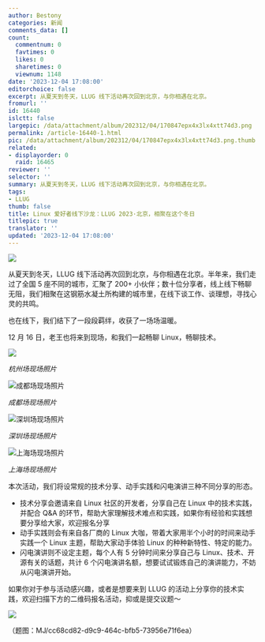 ```yaml
---
author: Bestony
categories: 新闻
comments_data: []
count:
  commentnum: 0
  favtimes: 0
  likes: 0
  sharetimes: 0
  viewnum: 1148
date: '2023-12-04 17:08:00'
editorchoice: false
excerpt: 从夏天到冬天，LLUG 线下活动再次回到北京，与你相遇在北京。
fromurl: ''
id: 16440
islctt: false
largepic: /data/attachment/album/202312/04/170847epx4x3lx4xtt74d3.png
permalink: /article-16440-1.html
pic: /data/attachment/album/202312/04/170847epx4x3lx4xtt74d3.png.thumb.jpg
related:
- displayorder: 0
  raid: 16465
reviewer: ''
selector: ''
summary: 从夏天到冬天，LLUG 线下活动再次回到北京，与你相遇在北京。
tags:
- LLUG
thumb: false
title: Linux 爱好者线下沙龙：LLUG 2023·北京，相聚在这个冬日
titlepic: true
translator: ''
updated: '2023-12-04 17:08:00'
---
```


![](/data/attachment/album/202312/04/170847epx4x3lx4xtt74d3.png)


从夏天到冬天，LLUG 线下活动再次回到北京，与你相遇在北京。半年来，我们走过了全国 5 座不同的城市，汇聚了 200+ 小伙伴；数十位分享者，线上线下畅聊无阻，我们相聚在这钢筋水凝土所构建的城市里，在线下谈工作、谈理想，寻找心灵的共鸣。


也在线下，我们结下了一段段羁绊，收获了一场场温暖。


12 月 16 日，老王也将来到现场，和我们一起畅聊 Linux，畅聊技术。


![](/data/attachment/album/202312/04/170302ty9ivccviv4hn4fv.jpg)


*杭州场现场照片*


![成都场现场照片](/data/attachment/album/202312/04/170249vv9anzxguj7ss9pv.jpg "成都场现场照片")


*成都场现场照片*


![深圳场现场照片](/data/attachment/album/202312/04/170227bp15s6w2hts1wz1h.jpg "深圳场现场照片")


*深圳场现场照片*


![上海场现场照片](/data/attachment/album/202312/04/170125sn6l1zxz3to49v03.jpg "上海场现场照片")


*上海场现场照片* 


本次活动，我们将设常规的技术分享、动手实践和闪电演讲三种不同分享的形态。 


* 技术分享会邀请来自 Linux 社区的开发者，分享自己在 Linux 中的技术实践，并配合 Q&A 的环节，帮助大家理解技术难点和实践，如果你有经验和实践想要分享给大家，欢迎报名分享
* 动手实践则会有来自各厂商的 Linux 大咖，带着大家用半个小时的时间来动手实践一个 Linux 主题，帮助大家动手体验 Linux 的种种新特性、特定的能力。
* 闪电演讲则不设定主题，每个人有 5 分钟时间来分享自己与 Linux、技术、开源有关的话题，共计 6 个闪电演讲名额，想要试试锻炼自己的演讲能力，不妨从闪电演讲开始。


如果你对于参与活动感兴趣，或者是想要来到 LLUG 的活动上分享你的技术实践，欢迎扫描下方的二维码报名活动，抑或是提交议题～


![](/data/attachment/album/202312/04/170316v0p6epwi83upuaaw.png)


 


（题图：MJ/cc68cd82-d9c9-464c-bfb5-73956e71f6ea）